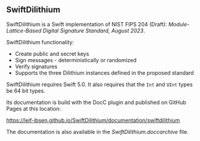 ## SwiftDilithium

SwiftDilithium is a Swift implementation of NIST FIPS 204 (Draft): *Module-Lattice-Based Digital Signature Standard, August 2023*.

SwiftDilithium functionality:

* Create public and secret keys
* Sign messages - deterministically or randomized
* Verify signatures
* Supports the three Dilithium instances defined in the proposed standard

SwiftDilithium requires Swift 5.0. It also requires that the `Int` and `UInt` types be 64 bit types.

Its documentation is build with the DocC plugin and published on GitHub Pages at this location:

https://leif-ibsen.github.io/SwiftDilithium/documentation/swiftdilithium

The documentation is also available in the *SwiftDilithium.doccarchive* file.
